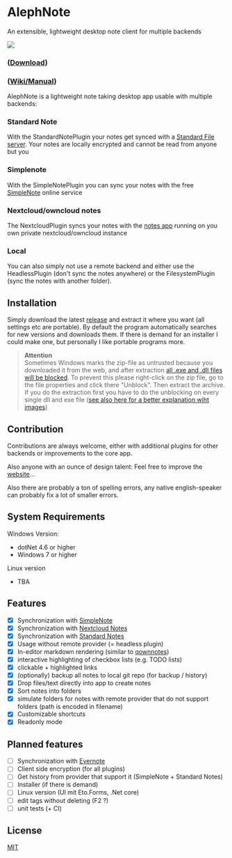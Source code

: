 # AlephNote

An extensible, lightweight desktop note client for multiple backends

![](https://raw.githubusercontent.com/Mikescher/AlephNote/master/docs/preview.png)  

### ([Download](https://github.com/Mikescher/AlephNote/releases/latest))


### ([Wiki/Manual](https://github.com/Mikescher/AlephNote/wiki/))

AlephNote is a lightweight note taking desktop app usable with multiple backends:

### Standard Note

With the StandardNotePlugin your notes get synced with a [Standard File server](https://standardnotes.org/).
Your notes are locally encrypted and cannot be read from anyone but you

### Simplenote

With the SimpleNotePlugin you can sync your notes with the free [SimpleNote](https://simplenote.com/) online service

### Nextcloud/owncloud notes

The NextcloudPlugin syncs your notes with the [notes app](https://github.com/nextcloud/notes) running on you own private nextcloud/owncloud instance

### Local

You can also simply not use a remote backend and either use the HeadlessPlugin (don't sync the notes anywhere) or the FilesystemPlugin (sync the notes with another folder).


## Installation

Simply download the latest [release](https://github.com/Mikescher/AlephNote/releases/latest) and extract it where you want (all settings etc are portable).
By default the program automatically searches for new versions and downloads them.
If there is demand for an installer I could make one, but personally I like portable programs more.

> **Attention**  
> Sometimes Windows marks the zip-file as untrusted because you downloaded it from the web, and after extraction [all .exe and .dll files will be blocked](https://weblogs.asp.net/dixin/understanding-the-internet-file-blocking-and-unblocking). To prevent this please right-click on the zip file, go to the file properties and click there "Unblock". Then extract the archive.  
If you do the extraction first you have to do the unblocking on every single dll and exe file ([see also here for a better explanation wiht images](https://weblogs.asp.net/dixin/understanding-the-internet-file-blocking-and-unblocking))

## Contribution

Contributions are always welcome, either with additional plugins for other backends or improvements to the core app.

Also anyone with an ounce of design talent: Feel free to improve the [website](https://mikescher.github.io/AlephNote/)...

Also there are probably a ton of spelling errors, any native english-speaker can probably fix a lot of smaller errors.

## System Requirements

Windows Version:
 - dotNet 4.6 or higher
 - Windows 7 or higher

Linux version
 - TBA

## Features

 - [X] Synchronization with [SimpleNote](https://simplenote.com/)
 - [X] Synchronization with [Nextcloud Notes](https://github.com/nextcloud/notes)
 - [X] Synchronization with [Standard Notes](https://standardnotes.org/)
 - [X] Usage without remote provider (= headless plugin)
 - [X] In-editor markdown rendering (similar to [qownnotes](http://www.qownnotes.org/))
 - [X] interactive highlighting of checkbox lists (e.g. TODO lists)
 - [X] clickable + highlighted links
 - [X] (optionally) backup all notes to local git repo (for backup / history)
 - [X] Drop files/text directly into app to create notes
 - [X] Sort notes into folders
 - [X] simulate folders for notes with remote provider that do not support folders (path is encoded in filename)
 - [X] Customizable shortcuts
 - [X] Readonly mode

## Planned  features

 - [ ] Synchronization with [Evernote](https://evernote.com)
 - [ ] Client side encryption (for all plugins)
 - [ ] Get history from provider that support it (SimpleNote + Standard Notes)
 - [ ] Installer (if there is demand)
 - [ ] Linux version (UI mit Eto.Forms, .Net core)
 - [ ] edit tags without deleting (F2 ?)
 - [ ] unit tests (+ CI)

## License

[MIT](https://github.com/Mikescher/AlephNote/blob/master/LICENSE)

